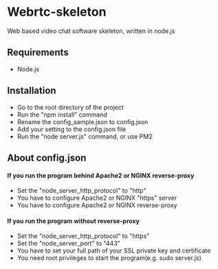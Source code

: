 # Webrtc-skeleton
Web based video chat software skeleton, written in node.js

## Requirements

- Node.js

## Installation

- Go to the root directory of the project
- Run the "npm install" command
- Rename the config_sample.json to config.json
- Add your setting to the config.json file
- Run the "node server.js" command, or use PM2

## About config.json

#### If you run the program behind Apache2 or NGINX reverse-proxy

- Set the "node_server_http_protocol" to "http"
- You have to configure Apache2 or NGINX "https" server
- You have to configure Apache2 or NGINX reverse-proxy

#### If you run the program without reverse-proxy

- Set the "node_server_http_protocol" to "https"
- Set the "node_server_port" to "443"
- You have to set your full path of your SSL private key and certificate
- You need root privileges to start the program(e.g. sudo server.js)